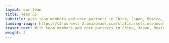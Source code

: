 ```yaml
---
layout: our-team
title: Team ES
subtitle: With team members and core partners in China, Japan, Mexico, Spain, South Korea, Taiwan and the United States, we are fish and seafood market experts — seafood harvesters, scientists, entrepreneurs and conservationists. ES
landing-image: https://s3-us-west-2.amazonaws.com/staticassets.oceanoutcomes.org/rollover+images/our-team-hover.jpg
teaser-text: With team members and core partners in China, Japan, Mexico, Spain, South Korea, Taiwan and the United States, we are fish and seafood market experts — seafood harvesters, scientists, entrepreneurs and conservationists. ES
weight: 2
---
```

